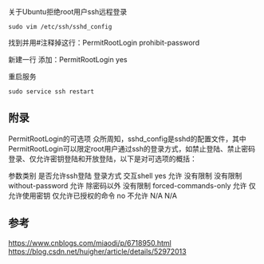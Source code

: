 关于Ubuntu拒绝root用户ssh远程登录
```shell
sudo vim /etc/ssh/sshd_config
```

找到并用#注释掉这行：PermitRootLogin prohibit-password

新建一行 添加：PermitRootLogin yes

重启服务
```shell
sudo service ssh restart
```

## 附录
PermitRootLogin的可选项
众所周知，sshd_config是sshd的配置文件，其中PermitRootLogin可以限定root用户通过ssh的登录方式，如禁止登陆、禁止密码登录、仅允许密钥登陆和开放登陆，以下是对可选项的概括：

参数类别	是否允许ssh登陆	登录方式	交互shell
yes	允许	没有限制	没有限制
without-password	允许	除密码以外	没有限制
forced-commands-only	允许	仅允许使用密钥	仅允许已授权的命令
no	不允许	N/A	N/A

## 参考
https://www.cnblogs.com/miaodi/p/6718950.html
https://blog.csdn.net/huigher/article/details/52972013